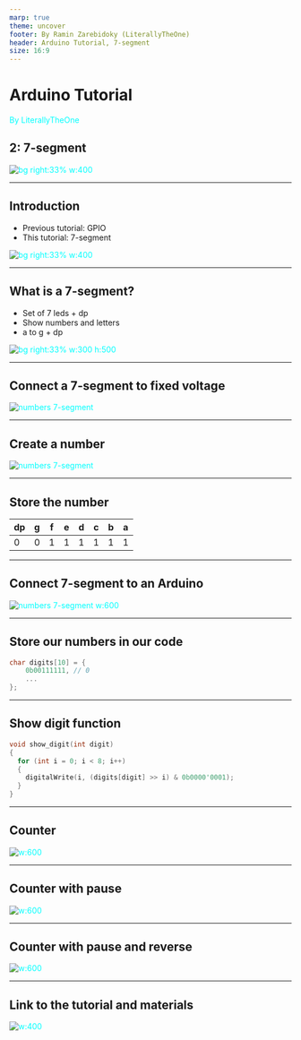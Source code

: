 ```yaml
---
marp: true
theme: uncover
footer: By Ramin Zarebidoky (LiterallyTheOne)
header: Arduino Tutorial, 7-segment
size: 16:9
---
```



<style scoped>
p {
  color: cyan;
}
</style>

<!-- _header: "" -->
<!-- _footer: "" -->

# Arduino Tutorial

By LiterallyTheOne

## 2: 7-segment

![bg right:33% w:400](qr-code-1.webp)

---
<!-- paginate: true -->

## Introduction

* Previous tutorial: GPIO
* This tutorial: 7-segment

![bg right:33% w:400](../../docs/1-gpio/traffic-light-two-buttons.gif)

---

## What is a 7-segment?

* Set of 7 leds + dp
* Show numbers and letters
* a to g + dp

![bg right:33% w:300 h:500](../../docs/2-7-segment/7segment.webp)

---

## Connect a 7-segment to fixed voltage

![numbers 7-segment](../../docs/2-7-segment/7segment-fixed-voltage.webp)

---

## Create a number

![numbers 7-segment](../../docs/2-7-segment/7segment-0.webp)

---

## Store the number

| dp | g | f | e | d | c | b | a |
|----|---|---|---|---|---|---|---|
| 0  | 0 | 1 | 1 | 1 | 1 | 1 | 1 |

---

## Connect 7-segment to an Arduino

![numbers 7-segment w:600](../../docs/2-7-segment/arduino-7segment.webp)

---

## Store our numbers in our code

```cpp
char digits[10] = {
    0b00111111, // 0
    ...
};
```

---

## Show digit function

```cpp
void show_digit(int digit)
{
  for (int i = 0; i < 8; i++)
  {
    digitalWrite(i, (digits[digit] >> i) & 0b0000'0001);
  }
}
```

---

## Counter

![w:600](../../docs/2-7-segment/arduino-7segment-counter.gif)

---

## Counter with pause

![w:600](../../docs/2-7-segment/arduino-7segment-counter-pause.gif)

---

## Counter with pause and reverse

![w:600](../../docs/2-7-segment/arduino-7segment-counter-pause-reverse.gif)

---

## Link to the tutorial and materials

![w:400](qr-code-1.webp)

